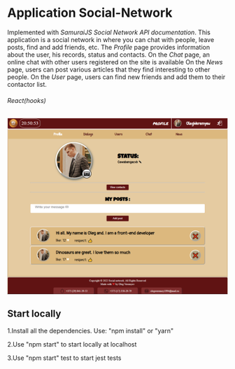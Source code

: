 # Application Social-Network

Implemented with *SamuraiJS Social Network API documentation*. This application is a social network in
where you can chat with people, leave posts, find and add friends, etc.
The *Profile* page provides information about the user, his records, status and contacts.
On the *Chat* page, an online chat with other users registered on the site is available
On the *News* page, users can post various articles that they find interesting to other people.
On the *User* page, users can find new friends and add them to their contactor list.

###### React(hooks)

![marvelApp](src\assets\img\socialNetwork.png)

## Start locally

1.Install all the dependencies. Use: "npm install" or "yarn"

2.Use "npm start" to start locally at localhost

3.Use "npm start" test to start jest tests
